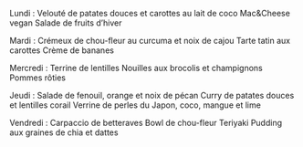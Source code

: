 Lundi :
Velouté de patates douces et carottes au lait de coco
Mac&Cheese vegan
Salade de fruits d’hiver

Mardi :
Crémeux de chou-fleur au curcuma et noix de cajou
Tarte tatin aux carottes
Crème de bananes

Mercredi :
Terrine de lentilles
Nouilles aux brocolis et champignons
Pommes rôties

Jeudi :
Salade de fenouil, orange et noix de pécan
Curry de patates douces et lentilles corail
Verrine de perles du Japon, coco, mangue et lime

Vendredi :
Carpaccio de betteraves
Bowl de chou-fleur Teriyaki
Pudding aux graines de chia et dattes